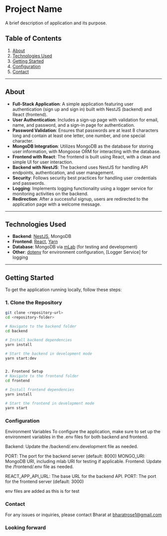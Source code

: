 # Project Name

A brief description of application and its purpose.

## Table of Contents

1. [About](#about)
2. [Technologies Used](#technologies-used)
3. [Getting Started](#getting-started)
4. [Configuration](#configuration)
8. [Contact](#contact)

---

## About

- **Full-Stack Application**: A simple application featuring user authentication (sign up and sign in) built with NestJS (backend) and React (frontend).
- **User Authentication**: Includes a sign-up page with validation for email, name, and password, and a sign-in page for authentication.
- **Password Validation**: Ensures that passwords are at least 8 characters long and contain at least one letter, one number, and one special character.
- **MongoDB Integration**: Utilizes MongoDB as the database for storing user information, with Mongoose ORM for interacting with the database.
- **Frontend with React**: The frontend is built using React, with a clean and simple UI for user interaction.
- **Backend with NestJS**: The backend uses NestJS for handling API endpoints, authentication, and user management.
- **Security**: Follows security best practices for handling user credentials and passwords.
- **Logging**: Implements logging functionality using a logger service for monitoring activities on the backend.
- **Redirection**: After a successful signup, users are redirected to the application page with a welcome message.

---

## Technologies Used

- **Backend**: [NestJS](https://nestjs.com/), MongoDB
- **Frontend**: [React](https://reactjs.org/), [Yarn](https://yarnpkg.com/)
- **Database**: MongoDB via [mLab](https://mlab.com/) (for testing and development)
- **Other**: [dotenv](https://www.npmjs.com/package/dotenv) for environment configuration, [Logger Service] for logging

---

## Getting Started

To get the application running locally, follow these steps:

### 1. Clone the Repository

```bash
git clone <repository-url>
cd <repository-folder>

# Navigate to the backend folder
cd backend

# Install backend dependencies
yarn install

# Start the backend in development mode
yarn start:dev


2. Frontend Setup
# Navigate to the frontend folder
cd frontend

# Install frontend dependencies
yarn install

# Start the frontend in development mode
yarn start

```

### Configuration
Environment Variables
To configure the application, make sure to set up the environment variables in the .env files for both backend and frontend.

Backend: Update the /backend/.env.development file as needed.

PORT: The port for the backend server (default: 8000)
MONGO_URI: MongoDB URI, including mlab URI for testing if applicable.
Frontend: Update the /frontend/.env file as needed.

REACT_APP_API_URL: The base URL for the backend API.
PORT: The port for the frontend server (default: 3000)

env files are added as this is for test 


### Contact
For any issues or inquiries, please contact Bharat at bharatrose1@gmail.com

### Looking forward 
